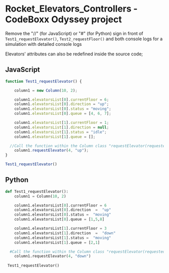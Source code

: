 # Rocket_Elevators_Controllers - CodeBoxx Odyssey project


Remove the "//" (for JavaScript) or "#" (for Python) sign in front of `Test1_requestElevator()`, `Test2_requestFloor()` and both console logs for a simulation with detailed console logs

Elevators' attributes can also be redefined inside the source code;

JavaScript
---------------------------------------
```javascript
function Test1_requestElevator() {

	column1 = new Column(10, 2);

	column1.elevatorsList[0].currentFloor = 6;
  	column1.elevatorsList[0].direction = "up";
  	column1.elevatorsList[0].status = "moving";
	column1.elevatorsList[0].queue = [4, 6, 7];

	column1.elevatorsList[1].currentFloor = 1;
	column1.elevatorsList[1].direction = null;
	column1.elevatorsList[1].status = "idle";
	column1.elevatorsList[1].queue = [];

  //Call the function within the Column class "requestElevator(requestedFloor, direction)"
	column1.requestElevator(4, "up");
}

Test1_requestElevator()
```

Python
---------------------------------------
```python
def Test1_requestElevator():
    column1 = Column(10, 2)

    column1.elevatorsList[0].currentFloor = 6
    column1.elevatorsList[0].direction  =  "up"
    column1.elevatorsList[0].status =  "moving"
    column1.elevatorsList[0].queue = [1,5,8]

    column1.elevatorsList[1].currentFloor = 3
    column1.elevatorsList[1].direction  =  "down"
    column1.elevatorsList[1].status =  "moving"
    column1.elevatorsList[1].queue = [2,1]

  #Call the function within the Column class "requestElevator(requestedFloor, direction)"
    column1.requestElevator(4, "down")
 
 Test1_requestElevator()
```
